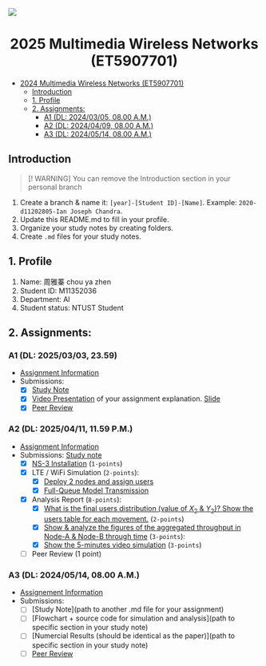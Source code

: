 ![](./assets/lab-logo.jpg)

# <center> 2025 Multimedia Wireless Networks (ET5907701) </center>

- [ 2024 Multimedia Wireless Networks (ET5907701) ](#-2024-multimedia-wireless-networks-et5907701-)
  - [Introduction](#introduction)
  - [1. Profile](#1-profile)
  - [2. Assignments:](#2-assignments)
    - [A1 (DL: 2024/03/05, 08.00 A.M.)](#a1-dl-20240305-0800-am)
    - [A2 (DL: 2024/04/09, 08.00 A.M.)](#a2-dl-20240409-0800-am)
    - [A3 (DL: 2024/05/14, 08.00 A.M.)](#a3-dl-20240514-0800-am)

## Introduction
> [! WARNING]
> You can remove the Introduction section in your personal branch

1. Create a branch & name it: `[year]-[Student ID]-[Name]`. Example: `2020-d11202805-Ian Joseph Chandra`.
2. Update this README.md to fill in your profile.
3. Organize your study notes by creating folders.
4. Create `.md` files for your study notes.

## 1. Profile
1. Name: 周雅蓁 chou ya zhen
2. Student ID: M11352036
3. Department: AI
4. Student status: NTUST Student

## 2. Assignments:

### A1 (DL: 2025/03/03, 23.59)

- [Assignment Information](https://github.com/bmw-ece-ntust/multimedia-wireless-network?tab=readme-ov-file#a1-deadline-35-0800-am)
- Submissions:
  - [x] [Study Note](https://github.com/bmw-ece-ntust/multimedia-wireless-networks/blob/2025-m11352036-chou-ya-zhen/a1-M11352036-chou-ya-zhen.md)
  - [x] [Video Presentation](https://youtu.be/FuClsrMMOkA) of your assignment explanation. [Slide](https://docs.google.com/presentation/d/1ISGPo4jGIpPiM6fYeM6cfCbV-Y9P7XlMX4HPBvHRc2I/edit?usp=sharing)
  - [x] [Peer Review](https://forms.gle/tPVAdfAc4hBiUtg88)

### A2 (DL: 2025/04/11, 11.59 P.M.)

- [Assignment Information](https://github.com/bmw-ece-ntust/multimedia-wireless-network?tab=readme-ov-file#a2-deadline-49-0800-am)
- Submissions: [Study note](a2-M11352036-chou-ya-zhen.md)
  - [x] [NS-3 Installation](a2-M11352036-chou-ya-zhen.md#2-ns-3-installation) (`1-points`)
  - [x] LTE / WiFi Simulation (`2-points`):
    - [x] [Deploy 2 nodes and assign users](a2-M11352036-chou-ya-zhen.md#31-deploy-2-nodes-and-assign-users)
    - [x] [Full-Queue Model Transmission](a2-M11352036-chou-ya-zhen.md#32-full-queue-model-transmission)
  - [x] Analysis Report (`8-points`):
    - [x] [What is the final users distribution (value of $X_2$ & $Y_2$)? Show the users table for each movement.](a2-M11352036-chou-ya-zhen.md#4-analysis-of-the-simulation-results) (`2-points`)
    - [x] [Show & analyze the figures of the aggregated throughput in Node-A & Node-B through time](a2-M11352036-chou-ya-zhen.md#43-results--figure-analysis) (`3-points`):
    - [x] [Show the 5-minutes video simulation](https://youtu.be/D3DplDCm9ME) (`3-points`)
  - [ ] Peer Review (1 point)

### A3 (DL: 2024/05/14, 08.00 A.M.)
- [Assignement Information](https://github.com/bmw-ece-ntust/multimedia-wireless-network?tab=readme-ov-file#a3-deadline-514-0800-am)
- Submissions:
  - [ ] [Study Note](path to another .md file for your assignment)
  - [ ] [Flowchart + source code for simulation and analysis](path to specific section in your study note)
  - [ ] [Numercial Results (should be identical as the paper)](path to specific section in your study note)
  - [ ] [Peer Review](https://forms.gle/yVtjYqxZyRgcjbeE8)
